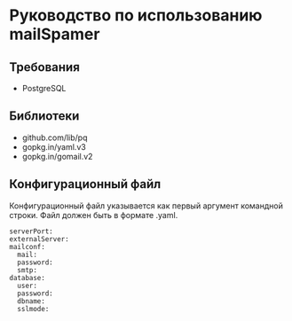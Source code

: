 # Руководство по использованию mailSpamer
## Требования
* PostgreSQL
## Библиотеки
* github.com/lib/pq
* gopkg.in/yaml.v3
* gopkg.in/gomail.v2
## Конфигурационный файл
Конфигурационный файл указывается как первый аргумент командной строки.
Файл должен быть в формате .yaml.
```
serverPort: 
externalServer: 
mailconf:
  mail: 
  password: 
  smtp: 
database:
  user: 
  password: 
  dbname: 
  sslmode: 
```
